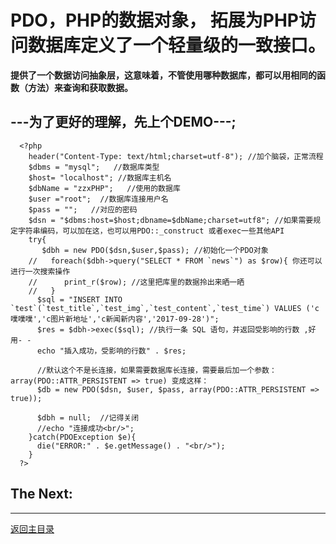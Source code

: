 # PDO，PHP的数据对象， 拓展为PHP访问数据库定义了一个轻量级的一致接口。
**提供了一个数据访问抽象层，这意味着，不管使用哪种数据库，都可以用相同的函数（方法）来查询和获取数据。**

## ---为了更好的理解，先上个DEMO---;
  ```
    <?php
      header("Content-Type: text/html;charset=utf-8"); //加个脑袋，正常流程
      $dbms = "mysql";   //数据库类型
      $host= "localhost"; //数据库主机名
      $dbName = "zzxPHP";   //使用的数据库
      $user ="root";  //数据库连接用户名
      $pass = "";   //对应的密码
      $dsn = "$dbms:host=$host;dbname=$dbName;charset=utf8"; //如果需要规定字符串编码，可以加在这，也可以用PDO::_construct 或者exec一些其他API
      try{
         $dbh = new PDO($dsn,$user,$pass); //初始化一个PDO对象
      //   foreach($dbh->query("SELECT * FROM `news`") as $row){ 你还可以进行一次搜索操作
      //      print_r($row); //这里把库里的数据拎出来晒一晒
      //   }
        $sql = "INSERT INTO `test`(`test_title`,`test_img`,`test_content`,`test_time`) VALUES ('c噗噗噗','c图片新地址','c新闻新内容','2017-09-28')";
        $res = $dbh->exec($sql); //执行一条 SQL 语句，并返回受影响的行数 ,好用- -
        echo "插入成功，受影响的行数" . $res;

        //默认这个不是长连接，如果需要数据库长连接，需要最后加一个参数：array(PDO::ATTR_PERSISTENT => true) 变成这样：
        $db = new PDO($dsn, $user, $pass, array(PDO::ATTR_PERSISTENT => true));

        $dbh = null;  //记得关闭
        //echo "连接成功<br/>";
      }catch(PDOException $e){
        die("ERROR:" . $e.getMessage() . "<br/>");
      }
    ?>
  ``` 

  ## The Next: 


_ _ _

[返回主目录](https://github.com/Danielhard/step-by-step/blob/master/note/php/index.md)
